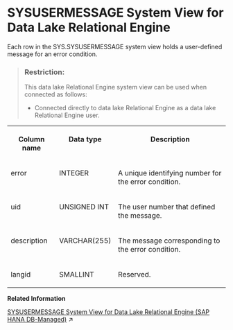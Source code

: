 <!-- loio3beb0a2a6c5f10149b6a8464d96325f5 -->

# SYSUSERMESSAGE System View for Data Lake Relational Engine

Each row in the SYS.SYSUSERMESSAGE system view holds a user-defined message for an error condition.



> ### Restriction:  
> This data lake Relational Engine system view can be used when connected as follows:
> 
> -   Connected directly to data lake Relational Engine as a data lake Relational Engine user.




<table>
<tr>
<th valign="top">

Column name



</th>
<th valign="top">

Data type



</th>
<th valign="top">

Description



</th>
</tr>
<tr>
<td valign="top">

error



</td>
<td valign="top">

INTEGER



</td>
<td valign="top">

A unique identifying number for the error condition.



</td>
</tr>
<tr>
<td valign="top">

uid



</td>
<td valign="top">

UNSIGNED INT



</td>
<td valign="top">

The user number that defined the message.



</td>
</tr>
<tr>
<td valign="top">

description



</td>
<td valign="top">

VARCHAR\(255\)



</td>
<td valign="top">

The message corresponding to the error condition.



</td>
</tr>
<tr>
<td valign="top">

langid



</td>
<td valign="top">

SMALLINT



</td>
<td valign="top">

Reserved.



</td>
</tr>
</table>

**Related Information**  


[SYSUSERMESSAGE System View for Data Lake Relational Engine (SAP HANA DB-Managed)](https://help.sap.com/viewer/a898e08b84f21015969fa437e89860c8/2023_1_QRC/en-US/96ce66486fbf4da3a705c8daa1dbc85f.html "Each row in the SYS.SYSUSERMESSAGE system view holds a user-defined message for an error condition.") :arrow_upper_right:

